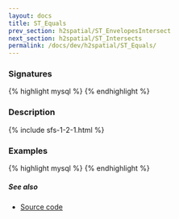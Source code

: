 ```yaml
---
layout: docs
title: ST_Equals
prev_section: h2spatial/ST_EnvelopesIntersect
next_section: h2spatial/ST_Intersects
permalink: /docs/dev/h2spatial/ST_Equals/
---
```


### Signatures

{% highlight mysql %}
{% endhighlight %}

### Description



{% include sfs-1-2-1.html %}

### Examples

{% highlight mysql %}
{% endhighlight %}

##### See also

* [Source code](https://github.com/irstv/H2GIS/blob/master/h2spatial/src/main/java/org/h2gis/h2spatial/internal/function/spatial/predicates/ST_Equals.java)
